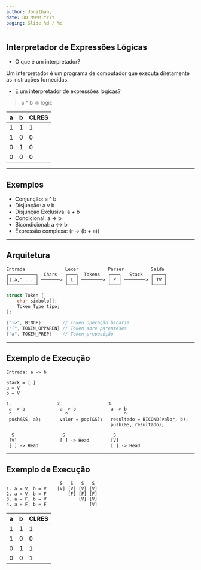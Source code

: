 ```yaml
---
author: Jonathan,
date: DD MMMM YYYY
paging: Slide %d / %d
---
```


## Interpretador de Expressões Lógicas

* O que é um interpretador?

Um interpretador é um programa de computador que executa diretamente as instruções fornecidas.

* E um interpretador de expressões lógicas?

> a ^ b -> logic

| a | b | CLRES |
| - | - |   -   |
| 1 | 1 |     1 |
| 1 | 0 |     0 |
| 0 | 1 |     0 |
| 0 | 0 |     0 |

---

## Exemplos

* Conjunção: a ^ b
* Disjunção: a v b
* Disjunção Exclusiva: a + b
* Condicional: a -> b
* Bicondicional: a <-> b
* Expressão complexa: (r -> (b + a))

---

## Arquitetura

```
Entrada               Lexer           Parser          Saída
┌──────────┐  Chars   ┌───┐  Tokens   ┌───┐   Stack   ┌────┐
│(,a,^ ... │ ───────> │ L │ ────────> │ P │ ────────> │ TV │
└──────────┘          └───┘           └───┘           └────┘
```
```c
struct Token {
    char simbolo[];
    Token_Type tipo;
};

{"->", BINOP}        // Token operação binaria
{"(", TOKEN_OPPAREN} // Token abre parenteses
{"a", TOKEN_PREP}    // Token preposição
```

---

## Exemplo de Execução

```
Entrada: a -> b

Stack = [ ]
a = V
b = V

1.                 2.                 3.
 a -> b             a -> b             a -> b
 ^                    ^                     ^
 push(&S, a);       valor = pop(&S);   resultado = BICOND(valor, b);
                                       push(&S, resultado);

  S                  S                  S
 [V]                [ ] -> Head        [V]
 [ ] -> Head                           [ ] -> Head
```

---

## Exemplo de Execução

```
                    S   S   S   S
1. a = V, b = V    [V] [V] [V] [V]
2. a = V, b = F        [F] [F] [F]
3. a = F, b = V            [V] [V]
4. a = F, b = F                [V]
```

| a | b | CLRES |
| - | - |   -   |
| 1 | 1 |     1 |
| 1 | 0 |     0 |
| 0 | 1 |     1 |
| 0 | 0 |     1 |
